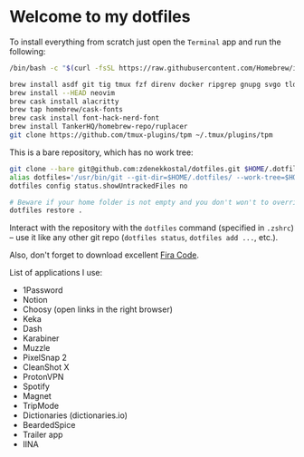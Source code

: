 # Welcome to my dotfiles

To install everything from scratch just open the `Terminal` app and run the following:

```bash
/bin/bash -c "$(curl -fsSL https://raw.githubusercontent.com/Homebrew/install/master/install.sh)"

brew install asdf git tig tmux fzf direnv docker ripgrep gnupg svgo tldr starship git-delta markdownlint shellcheck sheldon
brew install --HEAD neovim
brew cask install alacritty
brew tap homebrew/cask-fonts
brew cask install font-hack-nerd-font
brew install TankerHQ/homebrew-repo/ruplacer
git clone https://github.com/tmux-plugins/tpm ~/.tmux/plugins/tpm
```

This is a bare repository, which has no work tree:

```bash
git clone --bare git@github.com:zdenekkostal/dotfiles.git $HOME/.dotfiles
alias dotfiles='/usr/bin/git --git-dir=$HOME/.dotfiles/ --work-tree=$HOME'
dotfiles config status.showUntrackedFiles no

# Beware if your home folder is not empty and you don't won't to override everything
dotfiles restore .
```

Interact with the repository with the `dotfiles` command (specified in `.zshrc`) – use it like any other git repo (`dotfiles status`, `dotfiles add ...`, etc.).

Also, don't forget to download excellent [Fira Code](https://github.com/tonsky/FiraCode).

List of applications I use:

- 1Password
- Notion
- Choosy (open links in the right browser)
- Keka
- Dash
- Karabiner
- Muzzle
- PixelSnap 2
- CleanShot X
- ProtonVPN
- Spotify
- Magnet
- TripMode
- Dictionaries (dictionaries.io)
- BeardedSpice
- Trailer app
- IINA
